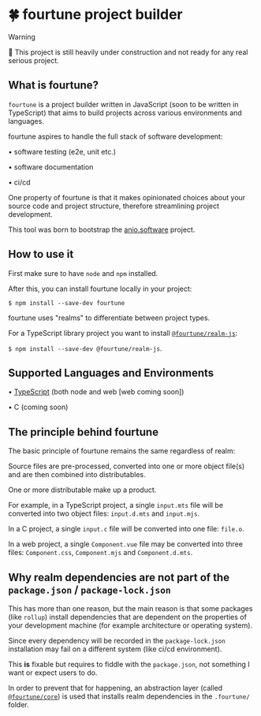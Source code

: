 # 🍀 fourtune project builder

> [!WARNING]  
> 🚧 This project is still heavily under construction and not ready for any real serious project.

## What is fourtune?

`fourtune` is a project builder written in JavaScript (soon to be written in TypeScript) 
that aims to build projects across various environments and languages.

fourtune aspires to handle the full stack of software development:

• software testing (e2e, unit etc.)

• software documentation

• ci/cd

One property of fourtune is that it makes opinionated choices about your source code and project structure, therefore streamlining project development.

This tool was born to bootstrap the [anio.software](https://github.com/anio-software) project.

## How to use it

First make sure to have `node` and `npm` installed.

After this, you can install fourtune locally in your project:

`$ npm install --save-dev fourtune`

fourtune uses "realms" to differentiate between project types.

For a TypeScript library project you want to install [`@fourtune/realm-js`](https://github.com/fourtune-org/realm-js):

`$ npm install --save-dev @fourtune/realm-js`.

## Supported Languages and Environments

• [TypeScript](https://github.com/fourtune-org/realm-js) (both node and web [web coming soon])

• C (coming soon)

## The principle behind fourtune

The basic principle of fourtune remains the same regardless of realm:

Source files are pre-processed, converted into one or more object file(s) and are then
combined into distributables.

One or more distributable make up a product.

For example, in a TypeScript project, a single `input.mts` file will be converted into two object files: `input.d.mts` and `input.mjs`.

In a C project, a single `input.c` file will be converted into one file: `file.o`.

In a web project, a single `Component.vue` file may be converted into three files: `Component.css`, `Component.mjs` and `Component.d.mts`.

## Why realm dependencies are not part of the `package.json` / `package-lock.json`

This has more than one reason, but the main reason is that some packages (like `rollup`) install dependencies 
that are dependent on the properties of your development machine (for example architecture or operating system).

Since every dependency will be recorded in the `package-lock.json` installation may fail on a different system (like ci/cd environment).

This **is** fixable but requires to fiddle with the `package.json`, not something I want or expect users to do.

In order to prevent that for happening, an abstraction layer (called [`@fourtune/core`](https://github.com/fourtune-org/core)) is used that installs realm dependencies in the `.fourtune/` folder.

